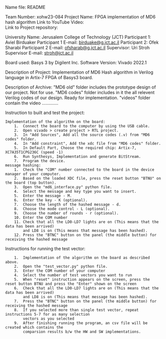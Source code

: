 Name file: README


Team Number:				xohw23-084
Project Name:				FPGA implementation of MD6 hash algorithm
Link to YouTube Video:		
Link to Project repository:

University Name:			Jerusalem College of Technology (JCT)
Participant 1:				Aviel Birduaker
Participant 1 E-mail:			birduake@g.jct.ac.il
Participant 2:				Ofek Sharabi
Participant 2 E-mail:			ofsharab@g.jct.ac.il
Supervisor:				Uri Stroh
Supervisor E-mail:			stroh@jct.ac.il

Board used:			        Basys 3 by Digilent Inc.
Software Version:			Vivado 2022.1

Description of Project:
Implementation of MD6 Hash algorithm in Verilog language in Artix-7 FPGA of Basys3 board.


Description of Archive:
"MD6 old" folder includes the prototype design of our project. Not for use.
"MD6 codes" folder includes in it the all relevent Verilog codes of our design. Ready for implementation. 
"videos" folder contain the video
.............

Instruction to built and test the project:
	
	Implementation of the algorithm on the board:	
		1.  Connect the board to the computer by using the USB cable.
		2.  Open vivado > create project > RTL project.
		3.  In "Add Sources", Add all the source codes (.v) from "MD6 codes" folder.
		4.  In "Add constraint", Add the xdc file from "MD6 codes" folder.
		5.  In Default Part, Choose the required chip: Artix-7, XC7A35T1CPG236C (speed -1)
		6.  Run Synthesys, Implementation and generate BitStream.
		7.  Program the device.
	message hashing:
		1.  Check the "COM" number connected to the board in the device manager of your computer.
		2.  Based on the loaded XDC file, press the reset button "BTNU" on the board (top button).
		3.  Open the "md6_interface.py" python file.
		4.  Select the message and key type you want to insert.
		5.  Enter the message - M.
		6.  Enter the key - K (optional). 
		7.  Choose the length of the hashed message - d.
		8.  Choose the mode control - L (optional).
		9.  Choose the number of rounds - r (optional).
		10. Enter the COM number
		11. Check that all the LD0-LD7 lights are on (This means that the data has been arrived) 
		    and LD8 is on (This means that message has been hashed).
		12. Press the "BTNC" button on the panel (the middle button) for receiving the hashed message


Instructions for running the test vector:

		1.  Implementation of the algorithm on the board as described above.
		2.  Open the "test_vector.py" python file.
		3.  Enter the COM number of your computer
		4.  Select the number of test vectors you want to run
		5.  When "reset" instruction appears on the screen, press the reset button BTNU and press the "Enter" shown on the screen
		6.  Check that all the LD0-LD7 lights are on (This means that the data has been arrived) 
		    and LD8 is on (This means that message has been hashed).
		7.  Press the "BTNC" button on the panel (the middle button) for receiving the hashed message
		8.  If you selected more than single test vector, repeat instructions 5-7 for as many selection
		    vectors as you selected
		9.  After finishing running the program, an csv file will be created which contains the
	 	    comparsion results b/w the HW and SW implementations. 



